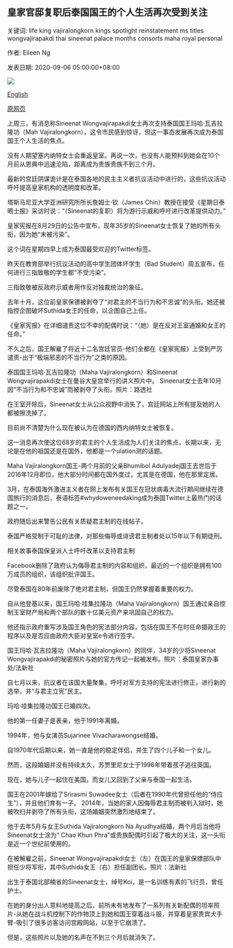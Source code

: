 ## 皇家官邸复职后泰国国王的个人生活再次受到关注

关键词: life king vajiralongkorn kings spotlight reinstatement ms titles wongvajirapakdi thai sineenat palace months consorts maha royal personal

作者: Eileen Ng

发表日期: 2020-09-06 05:00:00+08:00

![](https://www.straitstimes.com/sites/default/files/styles/x_large/public/articles/2020/09/06/ST_20200906_WKROYAL3_5939320.jpg?itok=HqaNzGuL)

[English](Thai%20King%27s%20personal%20life%20in%20spotlight%20again%20after%20royal%20consort%27s%20reinstatement.md)

[原网页](https://www.straitstimes.com/asia/se-asia/thai-kings-personal-life-in-spotlight-again-after-royal-consorts-reinstatement)

上周三，有消息称Sineenat Wongvajirapakdi女士再次支持泰国国王玛哈·瓦吉拉隆功（Mah Vajiralongkorn），这令市民感到惊讶，但这一事态发展再次成为泰国国王个人生活的焦点。

没有人期望塞内纳特女士会重返皇室。再说一次，也没有人能预料到她会在10个月前从恩典中迅速沦陷，距离成为贵族贵族不到三个月。

最新的宫廷阴谋诡计是在泰国各地的民主主义者抗议活动中进行的，这些抗议活动呼吁提高皇家机构的透明度和改革。

塔斯马尼亚大学亚洲研究所所长詹姆士·钦（James Chin）教授在接受《星期日泰晤士报》采访时说：“（Sineenat的复职）将为游行示威和呼吁进行改革提供动力。”

皇家宪报在8月29日的公告中宣布，现年35岁的Sineenat女士恢复了她的所有头衔，因为她“未被污染”。

这个词在星期四早上成为泰国最受欢迎的Twitter标签。

昨天在教育部举行抗议活动的高中学生团体坏学生（Bad Student）周五宣布，任何进行三指致敬的学生都“不受污染”。

三指致敬被反政府示威者用作反对独裁统治的象征。

去年十月，这位前皇家保镖被剥夺了“对君主的不当行为和不忠诚”的头衔。她还被指控企图破坏Suthida女王的任命，以企图自己上任。

《皇家宪报》在详细谴责这位不幸的配偶时说：“（她）是在反对王室通婚和女王的任命。”

不久之后，国王解雇了将近十二名宫廷官员-他们全都在《皇家宪报》上受到严厉谴责-出于“极端邪恶的不当行为”之类的原因。



泰国国王玛哈·瓦吉拉隆功（Maha Vajiralongkorn）和Sineenat Wongvajirapakdi女士在曼谷大皇宫举行的讲义照片中。 Sineenat女士去年10月因“不当行为和不忠诚”而被剥夺了头衔。照片：路透社



在王室开除后，Sineenat女士从公众视野中消失了，宫廷网站上所有提及她的人都被擦洗掉了。

目前尚不清楚为什么现在被认为在德国的西内纳特女士被恢复。

这一消息再次使这位68岁的君主的个人生活成为人们关注的焦点，长期以来，无论是在他的祖国还是在国外，他都是一个ulation测的话题。

Maha Vajiralongkorn国王-两个月前的父亲Bhumibol Adulyadej国王去世后于2016年12月即位，他大部分时间都在国外度过，尤其是在德国，他在那里定居。

3月，在泰国海外激进主义者在网上发布有关国王在冠状病毒大流行期间继续在德国旅行的消息后，泰语标签\#whydoweneedaking成为泰国Twitter上最热门的话题之一。

政府随后出来警告公民有关质疑君主制的在线帖子。

泰国严格受制于可耻的法律，对那些侮辱或诽谤君主制者处以15年以下有期徒刑。

相关故事泰国保皇派人士呼吁改革以支持君主制

Facebook删除了政府认为侮辱君主制的内容和组织，最近的一个组织是拥有100万成员的组织，该组织批评国王。

尽管泰国在80年前废除了绝对君主制，但国王仍然掌握着重要的权力。

自从他登基以来，国王玛哈·哇集拉隆功（Maha Vajiralongkorn）国王通过亲自控制王室财产局和两个部队的数十亿美元资产来巩固自己的权力。

他还指示政府重写涉及国王角色的宪法部分内容，包括在国王不在时任命摄政王的程序以及是否应由政府大臣对皇室e令进行签字。





国王玛哈·瓦吉拉隆功（Maha Vajiralongkorn）的同伴，34岁的少将Sineenat Wongvajirapakdi的秘密照片与她的官方传记一起被发布。照片：泰国皇家办事处/法新社



自七月以来，抗议者在该国大量聚集，呼吁对军方支持的宪法进行修正，进行新的选举，并“与君主立宪”民主。

玛哈·哇集拉隆功国王已婚四次。

他的第一任妻子是表亲，他于1991年离婚。

1994年，他与女演员Sujarinee Vivacharawongse结婚。

自1970年代后期以来，她一直是他的稳定伴侣，并生了四个儿子和一个女儿。

然而，这段婚姻并没有持续太久，苏贾里尼女士于1996年带着孩子逃往英国。

现在，她与儿子一起住在美国，而女儿又回到了父亲与泰国一起生活。

国王在2001年嫁给了Srirasmi Suwadee女士（后者在1990年代曾担任他的“侍应生”），并且他们育有一子。 2014年，当她的家人因侮辱君主制而被判入狱时，她被吹扫并剥夺了所有头衔，这场婚姻突然激烈地结束了。

他于去年5月与女王Suthida Vajiralongkorn Na Ayudhya结婚，两个月后当他将Sineenat女士涂为“ Chao Khun Phra”或贵族配偶时引起了极大的关注，这一头衔是近一个世纪前使用的。



在被解雇之前，Sineenat Wongvajirapakdi女士（左）在国王的皇家保镖部队中担任少将军衔，其中Suthida女王（右）担任副团长。照片：法新社



出生于泰国北部楠省的Sineenat女士，绰号Koi，是一名训练有素的飞行员，曾任护士。

在她的身分出人意料地提高之后，前所未有地发布了一系列有关新配偶的坦率照片-从她在战斗机控制下的作物顶上到她和国王穿着战斗服，并穿着皇家贵宾犬手臂-吸引了很多访客访问宫殿网站，以至于它崩溃了。

但是，这些照片以及她的名声在不到三个月后就消失了。